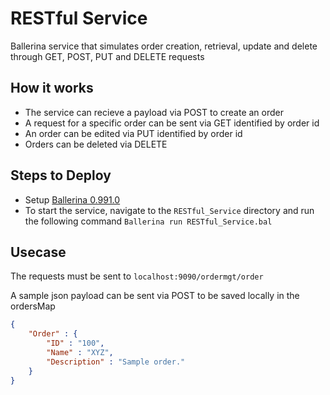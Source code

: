 # RESTful Service
Ballerina service that simulates order creation, retrieval, update and delete through GET, POST, PUT and DELETE requests

## How it works 
- The service can recieve a payload via POST to create an order
- A request for a specific order can be sent via GET identified by order id
- An order can be edited via PUT identified by order id
- Orders can be deleted via DELETE 

## Steps to Deploy
- Setup [Ballerina 0.991.0](https://ballerina.io/downloads/)
- To start the service, navigate to the ```RESTful_Service``` directory and run the following command ```Ballerina run RESTful_Service.bal``` 

## Usecase 
The requests must be sent to ```localhost:9090/ordermgt/order``` 

A sample json payload can be sent via POST to be saved locally in the ordersMap

```json
{
    "Order" : {
        "ID" : "100",
        "Name" : "XYZ",
        "Description" : "Sample order."
    }
}

```
